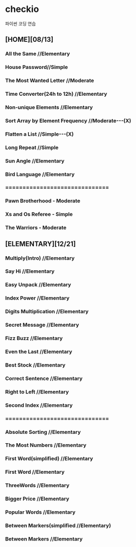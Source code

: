 # checkio
파이썬 코딩 연습

## [HOME][08/13]
### All the Same //Elementary
### House Password//Simple
### The Most Wanted Letter //Moderate
### Time Converter(24h to 12h) //Elementary
### Non-unique Elements //Elementary
### Sort Array by Element Frequency //Moderate---(X)
### Flatten a List //Simple---(X)
### Long Repeat //Simple
### Sun Angle //Elementary
### Bird Language //Elementary
### ==============================
### Pawn Brotherhood - Moderate
### Xs and Os Referee - Simple
### The Warriors - Moderate

## [ELEMENTARY][12/21]
### Multiply(Intro) //Elementary
### Say Hi //Elementary
### Easy Unpack //Elementary
### Index Power //Elementary
### Digits Multiplication //Elementary
### Secret Message //Elementary
### Fizz Buzz //Elementary
### Even the Last //Elementary
### Best Stock //Elementary
### Correct Sentence //Elementary
### Right to Left //Elementary
### Second Index //Elementary
### ==============================
### Absolute Sorting //Elementary
### The Most Numbers //Elementary
### First Word(simplified) //Elementary
### First Word //Elementary
### ThreeWords //Elementary
### Bigger Price //Elementary
### Popular Words //Elementary
### Between Markers(simplified //Elementary)
### Between Markers //Elementary

